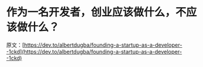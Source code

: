 # 作为一名开发者，创业应该做什么，不应该做什么？

原文：[https://dev.to/albertdugba/founding-a-startup-as-a-developer--1ckd](https://dev.to/albertdugba/founding-a-startup-as-a-developer--1ckd)